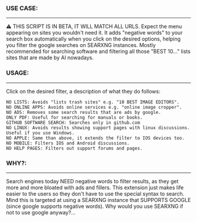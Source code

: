 ### USE CASE:
--------------
⚠ THIS SCRIPT IS IN BETA, IT WILL MATCH ALL URLS. Expect the menu appearing on sites you wouldn't need it.
It adds "negative words" to your search box automatically when you click on the desired options, helping you 
filter the google searches on SEARXNG instances. Mostly recommended for searching software and filtering all those
"BEST 10..." lists sites that are made by AI nowadays.

### USAGE:
---------------
Click on the desired filter, a description of what they do follows:

```
NO LISTS: Avoids "lists trash sites" e.g. "10 BEST IMAGE EDITORS".
NO ONLINE APPS: Avoids online services e.g. "online image cropper".
NO ADS: Removes some search results that are ads by google.
ONLY PDF: Useful for searching for manuals or books.
GITHUB SOFTWARE SEARCH: Searches only in github.com
NO LINUX: Avoids results showing support pages with linux discussions. Useful if you use Windows.
NO APPLE: Same than above, it extends the filter to IOS devices too.
NO MOBILE: Filters IOS and Android discussions.
NO HELP PAGES: Filters out support forums and pages.
```


### WHY?:
---------------
Search engines today NEED negative words to filter results, as they get more and more bloated with ads and 
fillers. This extension just makes life easier to the users so they don't have to use the special syntax to 
search. Mind this is targeted at using a SEARXNG instance that SUPPORTS GOOGLE (since google supports negative
words). Why would you use SEARXNG if not to use google anyway?...
